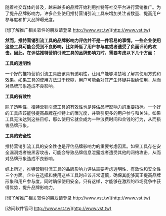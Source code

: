 随着社交媒体的普及，越来越多的品牌开始利用推特等社交平台进行营销推广。为了提升品牌影响力，许多企业使用推特营销引流工具来增加关注者数量、提高用户参与度和扩大品牌曝光度。

[想了解推广相关软件的朋友请登录 http://www.vst.tw](http://www.vst.tw)

**然而，推特营销引流工具的品牌影响力评估并不是一件容易的事情。一些企业使用这些工具可能会受到不良影响，比如降低了用户参与度或者遭受了负面评论的攻击。因此，在评估推特营销引流工具的品牌影响力时，需要考虑以下几个方面：**

**工具的透明性**

一个好的推特营销引流工具应该具有透明性，让用户能够清楚地了解其使用方式和效果。如果工具的使用方法过于模糊，用户可能会对其产生怀疑并拒绝使用，从而对品牌形象造成不良影响。

**工具的有效性**

除了透明性，推特营销引流工具的有效性也是评估品牌影响力的重要指标。一个好的工具应该能够提高品牌在推特上的曝光度，并吸引更多的用户参与和关注。如果工具无法达到这些目标，那么使用它就会成为一种浪费时间和金钱的行为，从而损害品牌形象。

**工具的安全性**

推特营销引流工具的安全性也是评估品牌影响力的重要考虑因素。如果工具存在安全漏洞或者被黑客攻击，可能会导致品牌信息泄露或者遭受其他的网络攻击，从而对品牌形象造成不良影响。

综上所述，推特营销引流工具的品牌影响力评估需要考虑透明性、有效性和安全性三个方面。企业在选择和使用这些工具时应该非常谨慎，确保其能够真正提高品牌形象和用户参与度，同时确保使用安全。只有这样，才能够在激烈的市场竞争中获得优势，提升品牌影响力。

[想了解推广相关软件的朋友请登录 http://www.vst.tw](http://www.vst.tw)


[访问软件官网 http://www.vst.tw](http://www.vst.tw)
